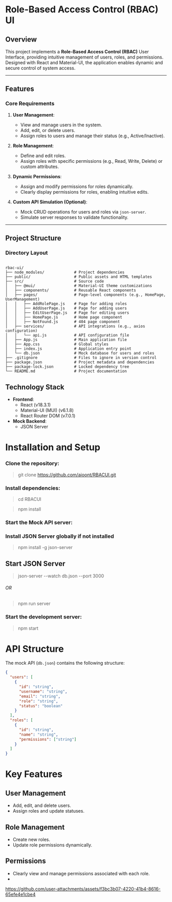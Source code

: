 # Role-Based Access Control (RBAC) UI

## Overview
This project implements a **Role-Based Access Control (RBAC)** User Interface, providing intuitive management of users, roles, and permissions. Designed with React and Material-UI, the application enables dynamic and secure control of system access.

---

## Features
### Core Requirements
1. **User Management**:
   - View and manage users in the system.
   - Add, edit, or delete users.
   - Assign roles to users and manage their status (e.g., Active/Inactive).

2. **Role Management**:
   - Define and edit roles.
   - Assign roles with specific permissions (e.g., Read, Write, Delete) or custom attributes.

3. **Dynamic Permissions**:
   - Assign and modify permissions for roles dynamically.
   - Clearly display permissions for roles, enabling intuitive edits.

4. **Custom API Simulation (Optional)**:
   - Mock CRUD operations for users and roles via `json-server`.
   - Simulate server responses to validate functionality.

---

## Project Structure
### Directory Layout
```

rbac-ui/
├── node_modules/             # Project dependencies
├── public/                   # Public assets and HTML templates
├── src/                      # Source code
│   ├── @mui/                 # Material-UI theme customizations
│   ├── components/           # Reusable React components
│   ├── pages/                # Page-level components (e.g., HomePage, UserManagement)
│   │   ├── AddRolePage.js    # Page for adding roles
│   │   ├── AddUserPage.js    # Page for adding users
│   │   ├── EditUserPage.js   # Page for editing users
│   │   ├── HomePage.js       # Home page component
│   │   ├── NotFound.js       # 404 page component
│   ├── services/             # API integrations (e.g., axios configuration)
│   │   └── api.js            # API configuration file
│   ├── App.js                # Main application file
│   ├── App.css               # Global styles
│   ├── index.js              # Application entry point
│   └── db.json               # Mock database for users and roles
├── .gitignore                # Files to ignore in version control
├── package.json              # Project metadata and dependencies
├── package-lock.json         # Locked dependency tree
└── README.md                 # Project documentation
```


## Technology Stack

- **Frontend**:
  - React (v18.3.1)
  - Material-UI (MUI) (v6.1.8)
  - React Router DOM (v7.0.1)
- **Mock Backend**:
  - JSON Server


# Installation and Setup

### Clone the repository:
> git clone https://github.com/aioont/RBACUI.git

### Install dependencies:
> cd RBACUI

> npm install

### Start the Mock API server:
### Install JSON Server globally if not installed
> npm install -g json-server

## Start JSON Server
> json-server --watch db.json --port 3000
###### OR
> npm run server

### Start the development server:
> npm start


# API Structure

The mock API (`db.json`) contains the following structure:

```json
{
  "users": [
    {
      "id": "string",
      "username": "string",
      "email": "string",
      "role": "string",
      "status": "boolean"
    }
  ],
  "roles": [
    {
      "id": "string",
      "name": "string",
      "permissions": ["string"]
    }
  ]
}
```

# Key Features
## User Management
- Add, edit, and delete users.
- Assign roles and update statuses.
## Role Management
- Create new roles.
- Update role permissions dynamically.
## Permissions
- Clearly view and manage permissions associated with each role.
- 



https://github.com/user-attachments/assets/f3bc3b07-4220-41b4-8616-65efe4e1cbe4


